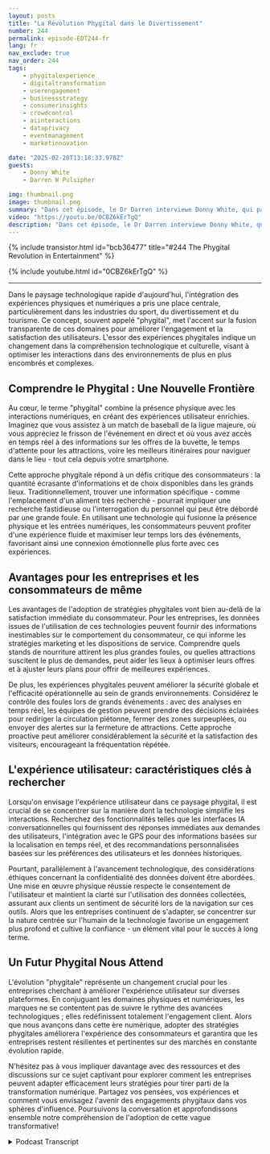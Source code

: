 ```yaml
---
layout: posts
title: "La Révolution Phygital dans le Divertissement"
number: 244
permalink: episode-EDT244-fr
lang: fr
nav_exclude: true
nav_order: 244
tags:
    - phygitalexperience
    - digitaltransformation
    - userengagement
    - businessstrategy
    - consumerinsights
    - crowdcontrol
    - aiinteractions
    - dataprivacy
    - eventmanagement
    - marketinnovation

date: "2025-02-20T13:18:33.978Z"
guests:
    - Donny White
    - Darren W Pulsipher

img: thumbnail.png
image: thumbnail.png
summary: "Dans cet épisode, le Dr Darren interviewe Donny White, qui partage son parcours passant par un background en finance pour co-fonder SatisfiLabs, une entreprise axée sur l'amélioration des expériences des visiteurs dans les domaines du sport, du divertissement et du tourisme grâce à des technologies innovantes. La discussion explore les défis de l'intégration des expériences physiques et numériques, l'importance de la gestion des données, et l'avenir de l'IA dans les interactions avec les clients. Donny souligne le besoin d'une technologie basée sur les résultats qui donne la priorité à l'expérience utilisateur et le potentiel d'expansion dans des industries adjacentes."
video: "https://youtu.be/0CBZ6kErTgQ"
description: "Dans cet épisode, le Dr Darren interviewe Donny White, qui partage son parcours passant par un background en finance pour co-fonder SatisfiLabs, une entreprise axée sur l'amélioration des expériences des visiteurs dans les domaines du sport, du divertissement et du tourisme grâce à des technologies innovantes. La discussion explore les défis de l'intégration des expériences physiques et numériques, l'importance de la gestion des données, et l'avenir de l'IA dans les interactions avec les clients. Donny souligne le besoin d'une technologie basée sur les résultats qui donne la priorité à l'expérience utilisateur et le potentiel d'expansion dans des industries adjacentes."
---
```


<div>
{% include transistor.html id="bcb36477" title="#244 The Phygital Revolution in Entertainment" %}

{% include youtube.html id="0CBZ6kErTgQ" %}
</div>

---

Dans le paysage technologique rapide d'aujourd'hui, l'intégration des expériences physiques et numériques a pris une place centrale, particulièrement dans les industries du sport, du divertissement et du tourisme. Ce concept, souvent appelé "phygital", met l'accent sur la fusion transparente de ces domaines pour améliorer l'engagement et la satisfaction des utilisateurs. L'essor des expériences phygitales indique un changement dans la compréhension technologique et culturelle, visant à optimiser les interactions dans des environnements de plus en plus encombrés et complexes.

## Comprendre le Phygital : Une Nouvelle Frontière

Au cœur, le terme "phygital" combine la présence physique avec les interactions numériques, en créant des expériences utilisateur enrichies. Imaginez que vous assistez à un match de baseball de la ligue majeure, où vous appréciez le frisson de l'événement en direct et où vous avez accès en temps réel à des informations sur les offres de la buvette, le temps d'attente pour les attractions, voire les meilleurs itinéraires pour naviguer dans le lieu - tout cela depuis votre smartphone.

Cette approche phygitale répond à un défis critique des consommateurs : la quantité écrasante d'informations et de choix disponibles dans les grands lieux. Traditionnellement, trouver une information spécifique - comme l'emplacement d'un aliment très recherché - pourrait impliquer une recherche fastidieuse ou l'interrogation du personnel qui peut être débordé par une grande foule. En utilisant une technologie qui fusionne la présence physique et les entrées numériques, les consommateurs peuvent profiter d'une expérience fluide et maximiser leur temps lors des événements, favorisant ainsi une connexion émotionnelle plus forte avec ces expériences.

## Avantages pour les entreprises et les consommateurs de même

Les avantages de l'adoption de stratégies phygitales vont bien au-delà de la satisfaction immédiate du consommateur. Pour les entreprises, les données issues de l'utilisation de ces technologies peuvent fournir des informations inestimables sur le comportement du consommateur, ce qui informe les stratégies marketing et les dispositions de service. Comprendre quels stands de nourriture attirent les plus grandes foules, ou quelles attractions suscitent le plus de demandes, peut aider les lieux à optimiser leurs offres et à ajuster leurs plans pour offrir de meilleures expériences.

De plus, les expériences phygitales peuvent améliorer la sécurité globale et l'efficacité opérationnelle au sein de grands environnements. Considérez le contrôle des foules lors de grands événements : avec des analyses en temps réel, les équipes de gestion peuvent prendre des décisions éclairées pour rediriger la circulation piétonne, fermer des zones surpeuplées, ou envoyer des alertes sur la fermeture de attractions. Cette approche proactive peut améliorer considérablement la sécurité et la satisfaction des visiteurs, encourageant la fréquentation répétée.

## L'expérience utilisateur: caractéristiques clés à rechercher

Lorsqu'on envisage l'expérience utilisateur dans ce paysage phygital, il est crucial de se concentrer sur la manière dont la technologie simplifie les interactions. Recherchez des fonctionnalités telles que les interfaces IA conversationnelles qui fournissent des réponses immédiates aux demandes des utilisateurs, l'intégration avec le GPS pour des informations basées sur la localisation en temps réel, et des recommandations personnalisées basées sur les préférences des utilisateurs et les données historiques.

Pourtant, parallèlement à l'avancement technologique, des considérations éthiques concernant la confidentialité des données doivent être abordées. Une mise en œuvre physique réussie respecte le consentement de l'utilisateur et maintient la clarté sur l'utilisation des données collectées, assurant aux clients un sentiment de sécurité lors de la navigation sur ces outils. Alors que les entreprises continuent de s'adapter, se concentrer sur la nature centrée sur l'humain de la technologie favorise un engagement plus profond et cultive la confiance - un élément vital pour le succès à long terme.

## Un Futur Phygital Nous Attend

L'évolution "phygitale" représente un changement crucial pour les entreprises cherchant à améliorer l'expérience utilisateur sur diverses plateformes. En conjuguant les domaines physiques et numériques, les marques ne se contentent pas de suivre le rythme des avancées technologiques ; elles redéfinissent totalement l'engagement client. Alors que nous avançons dans cette ère numérique, adopter des stratégies phygitales améliorera l'expérience des consommateurs et garantira que les entreprises restent résilientes et pertinentes sur des marchés en constante évolution rapide.

N'hésitez pas à vous impliquer davantage avec des ressources et des discussions sur ce sujet captivant pour explorer comment les entreprises peuvent adapter efficacement leurs stratégies pour tirer parti de la transformation numérique. Partagez vos pensées, vos expériences et comment vous envisagez l'avenir des engagements phygitaux dans vos sphères d'influence. Poursuivons la conversation et approfondissons ensemble notre compréhension de l'adoption de cette vague transformative!



<details>
<summary> Podcast Transcript </summary>

<p></p>

</details>
